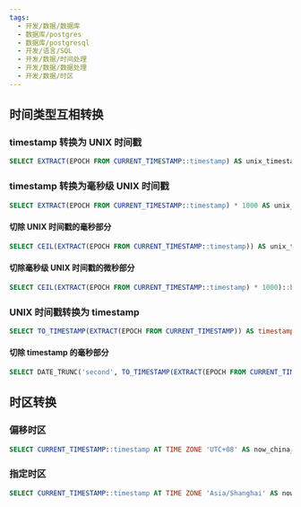 ```yaml
---
tags:
  - 开发/数据/数据库
  - 数据库/postgres
  - 数据库/postgresql
  - 开发/语言/SQL
  - 开发/数据/时间处理
  - 开发/数据/数据处理
  - 开发/数据/时区
---
```


## 时间类型互相转换

### timestamp 转换为 UNIX 时间戳

```sql
SELECT EXTRACT(EPOCH FROM CURRENT_TIMESTAMP::timestamp) AS unix_timestamp;
```

### timestamp 转换为毫秒级 UNIX 时间戳

```sql
SELECT EXTRACT(EPOCH FROM CURRENT_TIMESTAMP::timestamp) * 1000 AS unix_timestamp_milli;
```

#### 切除 UNIX 时间戳的毫秒部分

```sql
SELECT CEIL(EXTRACT(EPOCH FROM CURRENT_TIMESTAMP::timestamp)) AS unix_timestamp;
```

#### 切除毫秒级 UNIX 时间戳的微秒部分

```sql
SELECT CEIL(EXTRACT(EPOCH FROM CURRENT_TIMESTAMP::timestamp) * 1000)::bigint AS unix_timestamp_milli;
```

### UNIX 时间戳转换为 timestamp

```sql
SELECT TO_TIMESTAMP(EXTRACT(EPOCH FROM CURRENT_TIMESTAMP)) AS timestamp;
```

#### 切除 timestamp 的毫秒部分

```sql
SELECT DATE_TRUNC('second', TO_TIMESTAMP(EXTRACT(EPOCH FROM CURRENT_TIMESTAMP))) AS timestamp;
```

## 时区转换

### 偏移时区

```sql
SELECT CURRENT_TIMESTAMP::timestamp AT TIME ZONE 'UTC+08' AS now_china_timstamp
```

### 指定时区

```sql
SELECT CURRENT_TIMESTAMP::timestamp AT TIME ZONE 'Asia/Shanghai' AS now_china_timstamp
```

